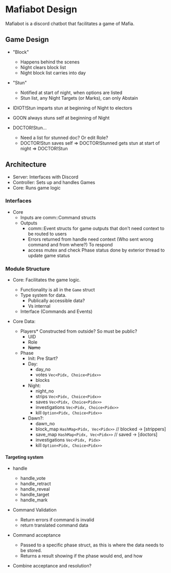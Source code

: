 
# Mafiabot Design

Mafiabot is a discord chatbot that facilitates a game of Mafia.

## Game Design

- "Block"
    - Happens behind the scenes
    - Night clears block list
    - Night block list carries into day
- "Stun"
    - Notified at start of night, when options are listed
    - Stun list, any Night Targets (or Marks), can only Abstain

- IDIOT!Stun imparts stun at beginning of Night to electors
- GOON always stuns self at beginning of Night
- DOCTOR!Stun...
    - Need a list for stunned doc? Or edit Role?
    - DOCTOR!Stun saves self => DOCTOR!Stunned gets stun at start of night => DOCTOR!Stun

## Architecture

- Server: Interfaces with Discord
- Controller: Sets up and handles Games
- Core: Runs game logic

### Interfaces

- Core
    - Inputs are comm::Command structs
    - Outputs
        - comm::Event structs for game outputs that don't need context to be routed to users
        - Errors returned from handle need context (Who sent wrong command and from where?) To respond
        - access mutex and check Phase status done by exterior thread to update game status

### Module Structure

- Core: Facilitates the game logic.
    - Functionality is all in the `Game` struct
    - Type system for data.
        - Publically accessible data?
        - Vs internal
    - Interface (Commands and Events)

- Core Data:
    - Players* Constructed from outside? So must be public?
        - UID
        - Role
        - ~~Name~~
    - Phase
        - Init: Pre Start?
        - Day:
            - day_no
            - votes `Vec<Pidx, Choice<Pidx>>`
            - blocks
        - Night:
            - night_no
            - strips `Vec<Pidx, Choice<Pidx>>`
            - saves `Vec<Pidx, Choice<Pidx>>`
            - investigations `Vec<Pidx, Choice<Pidx>>`
            - kill `Option<Pidx, Choice<Pidx>>`
        - Dawn?:
            - dawn_no
            - block_map `HashMap<Pidx, Vec<Pidx>>` // blocked -> [strippers]
            - save_map `HashMap<Pidx, Vec<Pidx>>` // saved -> [doctors]
            - investigations `Vec<Pidx, Pidx>`
            - kill `Option<Pidx, Choice<Pidx>>`

#### Targeting system

- handle
    - handle_vote
    - handle_retract
    - handle_reveal
    - handle_target
    - handle_mark

- Command Validation
    - Return errors if command is invalid
    - return translated command data
- Command acceptance
    - Passed to a specific phase struct, as this is where the data needs to be stored.
    - Returns a result showing if the phase would end, and how

- Combine acceptance and resolution?